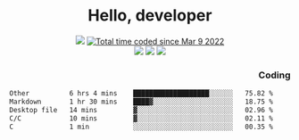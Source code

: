 # <div align='center' >Hello, developer</div>

<div align='center'>
  <a ><img src="https://img.shields.io/badge/dynamic/json?url=https%3A%2F%2Fapi.swo.moe%2Fstats%2Fgithub%2FFree-Aaron-Li&query=count&color=181717&label=GitHub&labelColor=282c34&logo=github&suffix=+follows&cacheSeconds=3600"></a>
  <a href="https://wakatime.com/@fe40087f-8eae-48dc-9950-ad0633db1591"><img src="https://wakatime.com/badge/user/fe40087f-8eae-48dc-9950-ad0633db1591.svg" alt="Total time coded since Mar 9 2022" /></a>
</div>
<div align='center'>
  <a><img src="https://img.shields.io/badge/Rookie-blue?style=plastic&logo=c&logoColor=blue&labelColor=F5B7DB"></a>
  <a><img src="https://img.shields.io/badge/Rookie-blue?style=plastic&logo=c%2B%2B&logoColor=blue&labelColor=F5B7DB"></a> 
  <a><img src="https://img.shields.io/badge/Rookie-blue?style=plastic&logo=python&logoColor=blue&labelColor=F5B7DB"></a> 
</div>

<div align='right'>
  <h3>Coding</h3>
</div>

<!--START_SECTION:waka-->

```txt
Other          6 hrs 4 mins    ███████████████████░░░░░░   75.82 %
Markdown       1 hr 30 mins    ████▓░░░░░░░░░░░░░░░░░░░░   18.75 %
Desktop file   14 mins         ▓░░░░░░░░░░░░░░░░░░░░░░░░   02.96 %
C/C            10 mins         ▓░░░░░░░░░░░░░░░░░░░░░░░░   02.11 %
C              1 min           ░░░░░░░░░░░░░░░░░░░░░░░░░   00.35 %
```

<!--END_SECTION:waka-->




